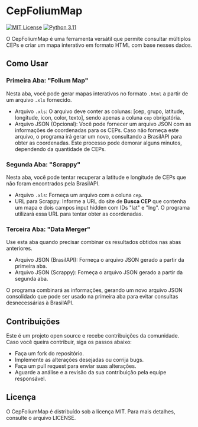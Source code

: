 # CepFoliumMap

[![MIT License](https://img.shields.io/github/license/viniciusccosta/clipbarcode)](https://choosealicense.com/licenses/mit/)
[![Python 3.11](https://img.shields.io/badge/Python-3.11-blue)](https://www.python.org/downloads/release/python-3110/)

O CepFoliumMap é uma ferramenta versátil que permite consultar múltiplos CEPs e criar um mapa interativo em formato HTML com base nesses dados.

## Como Usar

### Primeira Aba: "Folium Map"

Nesta aba, você pode gerar mapas interativos no formato `.html` a partir de um arquivo `.xls` fornecido.

- Arquivo `.xls`: O arquivo deve conter as colunas: [cep, grupo, latitude, longitude, icon, color, texto], sendo apenas a coluna `cep` obrigatória.
- Arquivo JSON (Opcional): Você pode fornecer um arquivo JSON com as informações de coordenadas para os CEPs. Caso não forneça este arquivo, o programa irá gerar um novo, consultando a BrasilAPI para obter as coordenadas. Este processo pode demorar alguns minutos, dependendo da quantidade de CEPs.

### Segunda Aba: "Scrappy"

Nesta aba, você pode tentar recuperar a latitude e longitude de CEPs que não foram encontrados pela BrasilAPI.

- Arquivo `.xls`: Forneça um arquivo com a coluna `cep`.
- URL para Scrappy: Informe a URL do site de **Busca CEP** que contenha um mapa e dois campos input hidden com IDs "lat" e "lng". O programa utilizará essa URL para tentar obter as coordenadas.

### Terceira Aba: "Data Merger"

Use esta aba quando precisar combinar os resultados obtidos nas abas anteriores.

- Arquivo JSON (BrasilAPI): Forneça o arquivo JSON gerado a partir da primeira aba.
- Arquivo JSON (Scrappy): Forneça o arquivo JSON gerado a partir da segunda aba.

O programa combinará as informações, gerando um novo arquivo JSON consolidado que pode ser usado na primeira aba para evitar consultas desnecessárias à BrasilAPI.

## Contribuições

Este é um projeto open source e recebe contribuições da comunidade. Caso você queira contribuir, siga os passos abaixo:

- Faça um fork do repositório.
- Implemente as alterações desejadas ou corrija bugs.
- Faça um pull request para enviar suas alterações.
- Aguarde a análise e a revisão da sua contribuição pela equipe responsável.

## Licença

O CepFoliumMap é distribuído sob a licença MIT. Para mais detalhes, consulte o arquivo LICENSE.

